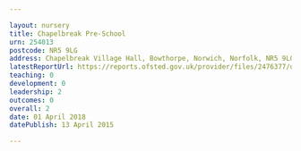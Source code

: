 ```yaml
---

layout: nursery
title: Chapelbreak Pre-School
urn: 254013
postcode: NR5 9LG
address: Chapelbreak Village Hall, Bowthorpe, Norwich, Norfolk, NR5 9LG
latestReportUrl: https://reports.ofsted.gov.uk/provider/files/2476377/urn/254013.pdf
teaching: 0
development: 0
leadership: 2
outcomes: 0
overall: 2
date: 01 April 2018 
datePublish: 13 April 2015

---
```

